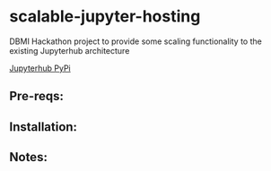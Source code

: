# scalable-jupyter-hosting
DBMI Hackathon project to provide some scaling functionality to the existing Jupyterhub architecture 

[Jupyterhub PyPi](https://pypi.python.org/pypi/jupyterhub)

## Pre-reqs:

## Installation:

## Notes:
